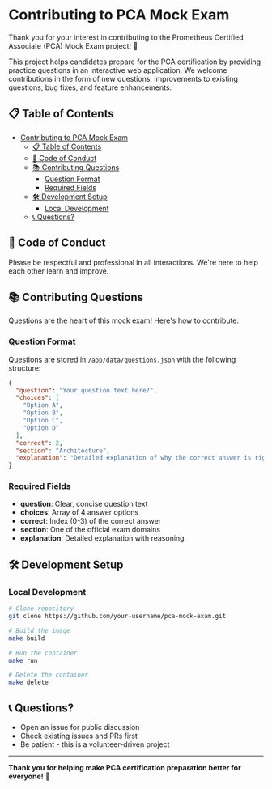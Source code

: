 # Contributing to PCA Mock Exam

Thank you for your interest in contributing to the Prometheus Certified Associate (PCA) Mock Exam project! 🎉

This project helps candidates prepare for the PCA certification by providing practice questions in an interactive web application. We welcome contributions in the form of new questions, improvements to existing questions, bug fixes, and feature enhancements.

## 📋 Table of Contents

- [Contributing to PCA Mock Exam](#contributing-to-pca-mock-exam)
  - [📋 Table of Contents](#-table-of-contents)
  - [🤝 Code of Conduct](#-code-of-conduct)
  - [📚 Contributing Questions](#-contributing-questions)
    - [Question Format](#question-format)
    - [Required Fields](#required-fields)
  - [🛠️ Development Setup](#️-development-setup)
    - [Local Development](#local-development)
  - [📞 Questions?](#-questions)

## 🤝 Code of Conduct

Please be respectful and professional in all interactions. We're here to help each other learn and improve.

## 📚 Contributing Questions

Questions are the heart of this mock exam! Here's how to contribute:

### Question Format

Questions are stored in `/app/data/questions.json` with the following structure:

```json
{
  "question": "Your question text here?",
  "choices": [
    "Option A",
    "Option B",
    "Option C",
    "Option D"
  ],
  "correct": 2,
  "section": "Architecture",
  "explanation": "Detailed explanation of why the correct answer is right and why other options are wrong."
}
```

### Required Fields

- **question**: Clear, concise question text
- **choices**: Array of 4 answer options
- **correct**: Index (0-3) of the correct answer
- **section**: One of the official exam domains
- **explanation**: Detailed explanation with reasoning

## 🛠️ Development Setup

### Local Development

```bash
# Clone repository
git clone https://github.com/your-username/pca-mock-exam.git

# Build the image
make build

# Run the container
make run

# Delete the container
make delete
```

## 📞 Questions?

- Open an issue for public discussion
- Check existing issues and PRs first
- Be patient - this is a volunteer-driven project

---

**Thank you for helping make PCA certification preparation better for everyone!** 🎯
